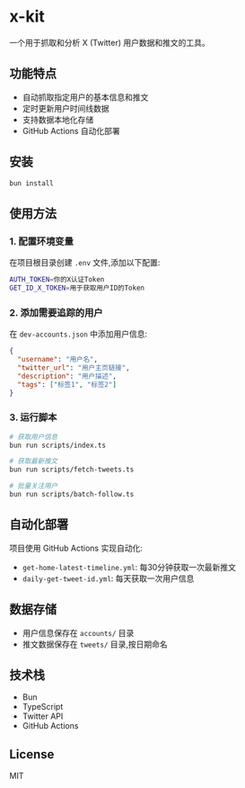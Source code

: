 # x-kit

一个用于抓取和分析 X (Twitter) 用户数据和推文的工具。

## 功能特点

- 自动抓取指定用户的基本信息和推文
- 定时更新用户时间线数据
- 支持数据本地化存储
- GitHub Actions 自动化部署

## 安装

```bash
bun install
```

## 使用方法

### 1. 配置环境变量

在项目根目录创建 `.env` 文件,添加以下配置:

```bash
AUTH_TOKEN=你的X认证Token
GET_ID_X_TOKEN=用于获取用户ID的Token
```

### 2. 添加需要追踪的用户

在 `dev-accounts.json` 中添加用户信息:

```json
{
  "username": "用户名",
  "twitter_url": "用户主页链接", 
  "description": "用户描述",
  "tags": ["标签1", "标签2"]
}
```

### 3. 运行脚本

```bash
# 获取用户信息
bun run scripts/index.ts

# 获取最新推文
bun run scripts/fetch-tweets.ts

# 批量关注用户
bun run scripts/batch-follow.ts
```

## 自动化部署

项目使用 GitHub Actions 实现自动化:

- `get-home-latest-timeline.yml`: 每30分钟获取一次最新推文
- `daily-get-tweet-id.yml`: 每天获取一次用户信息

## 数据存储

- 用户信息保存在 `accounts/` 目录
- 推文数据保存在 `tweets/` 目录,按日期命名

## 技术栈

- Bun
- TypeScript 
- Twitter API
- GitHub Actions

## License

MIT

